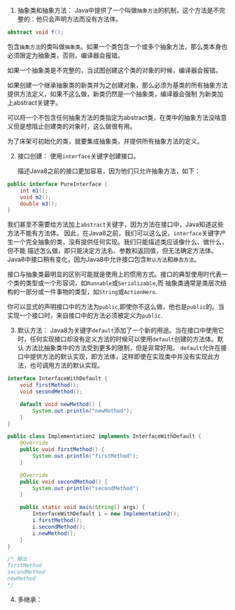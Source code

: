 1. 抽象类和抽象方法：
    Java中提供了一个叫做`抽象方法`的机制，这个方法是不完整的：他只会声明方法而没有方法体。
```java
abstract void f();
```
   包含`抽象方法`的类叫做`抽象类`。如果一个类包含一个或多个抽象方法，那么类本身也必须限定为抽象类，否则，编译器会报错。
   
   如果一个抽象类是不完整的，当试图创建这个类的对象的时候，编译器会报错。
   
   如果创建一个继承抽象类的新类并为之创建对象，那么必须为基类的所有抽象方法提供方法定义，如果不这么做，新类仍然是一个抽象类，编译器会强制
   为新类加上abstract关键字。
   
   可以将一个不包含任何抽象方法的类指定为abstract类，在类中的抽象方法没啥意义但是想阻止创建类的对象时，这么做很有用。
   
   为了床架可初始化的类，就要集成抽象类，并提供所有抽象方法的定义。
   
2. 接口创建：
    使用`interface`关键字创建接口。
    
    描述Java8之前的接口更加容易，因为他们只允许抽象方法，如下：
```java
public interface PureInterface {
    int m1(); 
    void m2();
    double m3();
}
```
   我们甚至不需要给方法加上`abstract`关键字，因为方法在接口中，Java知道这些方法不能有方法体。
   因此，在Java8之前，我们可以这么说，`interface`关键字产生一个完全抽象的类，没有提供任何实现。我们只能描述类应该像什么、做什么，但不能
   描述怎么做，即只能决定方法名、参数和返回值，但无法确定方法体。
   Java8中接口稍有变化，因为Java8中允许接口包含`默认方法`和`静态方法`。
   
   接口与抽象类最明显的区别可能就是使用上的惯用方式。接口的典型使用时代表一个类的类型或一个形容词，如`Runnable`或`Serializable`,而
   抽象类通常是类层次结构的一部分或一件事物的类型，如`String`或`ActionHero`.
   
   你可以显式的声明接口中的方法为`public`,即使你不这么做，他也是`public`的。当实现一个接口时，来自接口中的方法必须被定义为`public`.
   
3. 默认方法：
    Java8为关键字`default`添加了一个新的用途。当在接口中使用它时，任何实现接口却没有定义方法的时候可以使用`default`创建的方法体。默认
    方法比抽象类中的方法受到更多的限制，但是非常好用。
    `default`允许在接口中提供方法的默认实现，即方法体，这样即使在实现类中并没有实现此方法，也可调用方法的默认实现。
```java
interface InterfaceWithDefault {
    void firstMethod();
    void secondMethod();

    default void newMethod() {
        System.out.println("newMethod");
    }
}
```

```java
public class Implementation2 implements InterfaceWithDefault {
    @Override
    public void firstMethod() {
        System.out.println("firstMethod");
    }

    @Override
    public void secondMethod() {
        System.out.println("secondMethod")
    }

    public static void main(String[] args) {
        InterfaceWithDefault i = new Implementation2();
        i.firstMethod();
        i.secondMethod();
        i.newMethod();
    }
}

/* 输出：
firstMethod
secondMethod
newMethod
*/
```

4. 多继承：
    
   
    